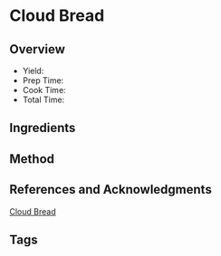 # Cloud Bread

## Overview

- Yield:
- Prep Time:
- Cook Time:
- Total Time:

## Ingredients


## Method



## References and Acknowledgments

[Cloud Bread](https://tasty.co/recipe/cloud-bread)

## Tags


